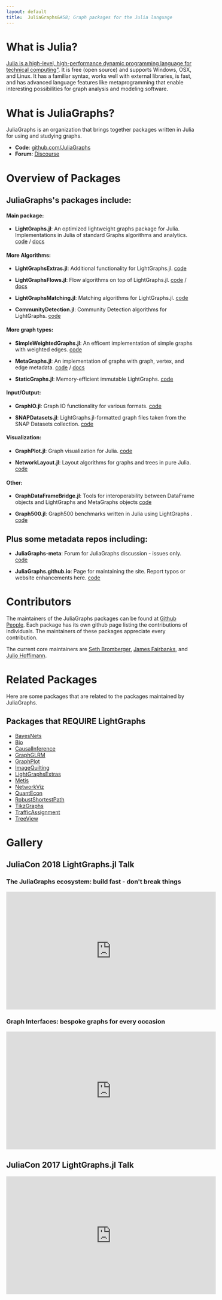 ```yaml
---
layout: default
title:  JuliaGraphs&#58; Graph packages for the Julia language
---
```


# What is Julia?
[Julia is a high-level, high-performance dynamic programming language for technical computing"](http://julialang.org).
It is free (open source) and supports Windows, OSX, and Linux. It has a familiar
syntax, works well with external libraries, is fast, and has advanced language
features like metaprogramming that enable interesting possibilities for
graph analysis and modeling software.


# What is JuliaGraphs?
JuliaGraphs is an organization that brings together packages written in Julia
for using and studying graphs.

<!-- - **Overview**: [presentation]() and [workshop](https://www.youtube.com/watch?v=nnL7yLMVu6c) from JuliaCon 2015 -->
- **Code**: [github.com/JuliaGraphs](http://github.com/JuliaGraphs)
- **Forum**: [Discourse](https://discourse.julialang.org)

# Overview of Packages

## JuliaGraphs's packages include:

#### Main package:

- **LightGraphs.jl**: An optimized lightweight graphs package for Julia.
Implementations in Julia of standard Graphs algorithms and analytics.
[code](https://github.com/JuliaGraphs/LightGraphs.jl) / [docs](https://juliagraphs.github.io/LightGraphs.jl/latest/)

#### More Algorithms:

- **LightGraphsExtras.jl**: Additional functionality for LightGraphs.jl.
[code](https://github.com/JuliaGraphs/LightGraphsExtras.jl)

- **LightGraphsFlows.jl**: Flow algorithms on top of LightGraphs.jl.
 [code](https://github.com/JuliaGraphs/LightGraphsFlows.jl) / [docs](https://juliagraphs.github.io/LightGraphsFlows.jl/latest/)

- **LightGraphsMatching.jl**: Matching algorithms for LightGraphs.jl.
 [code](https://github.com/JuliaGraphs/LightGraphsMatching.jl)

- **CommunityDetection.jl**: Community Detection algorithms for LightGraphs.
[code](https://github.com/JuliaGraphs/CommunityDetection.jl)

#### More graph types:

- **SimpleWeightedGraphs.jl**: An efficent implementation of simple graphs
with weighted edges.
[code](https://github.com/JuliaGraphs/SimpleWeightedGraphs.jl)

- **MetaGraphs.jl**: An implementation of graphs with graph, vertex, and
edge metadata.
[code](https://github.com/JuliaGraphs/MetaGraphs.jl) / [docs](https://juliagraphs.github.io/MetaGraphs.jl/latest/)

- **StaticGraphs.jl**: Memory-efficient immutable LightGraphs.
[code](https://github.com/JuliaGraphs/StaticGraphs.jl)

#### Input/Output:

- **GraphIO.jl**: Graph IO functionality for various formats.
[code](https://github.com/JuliaGraphs/GraphIO.jl)

- **SNAPDatasets.jl**: LightGraphs.jl-formatted graph files taken from the SNAP Datasets collection.
[code](https://github.com/JuliaGraphs/SNAPDatasets.jl)

#### Visualization:

- **GraphPlot.jl**: Graph visualization for Julia.
[code](https://github.com/JuliaGraphs/GraphPlot.jl)

- **NetworkLayout.jl**: Layout algorithms for graphs and trees in pure Julia.
[code](https://github.com/JuliaGraphs/NetworkLayout.jl)

#### Other:

- **GraphDataFrameBridge.jl**: Tools for interoperability between DataFrame objects and LightGraphs and MetaGraphs objects
[code](https://github.com/JuliaGraphs/GraphDataFrameBridge.jl)

- **Graph500.jl**:  Graph500 benchmarks written in Julia using LightGraphs .
[code](https://github.com/JuliaGraphs/Graph500.jl)

## Plus some metadata repos including:

- **JuliaGraphs-meta**: Forum for JuliaGraphs discussion - issues only.
[code](https://github.com/JuliaGraphs/JuliaGraphs-meta)

- **JuliaGraphs.github.io**: Page for maintaining the site. Report typos or website enhancements here.
[code](https://github.com/JuliaGraphs/JuliaGraphs.github.io)

# Contributors

The maintainers of the JuliaGraphs packages can be found at [Github People](https://github.com/orgs/JuliaGraphs/people). Each package has its own github page listing the contributions of individuals. The maintainers of these packages appreciate every contribution.

The current core maintainers are [Seth Bromberger](https://github.com/sbromberger), [James Fairbanks](https://github.com/jpfairbanks), and [Julio Hoffimann](https://github.com/juliohm).

# Related Packages

Here are some packages that are related to the packages maintained by JuliaGraphs.

## Packages that REQUIRE LightGraphs

- [BayesNets](https://github.com/sisl/BayesNets.jl)
- [Bio](https://github.com/BioJulia/Bio.jl)
- [CausalInference](https://github.com/mschauer/CausalInference.jl)
- [GraphGLRM](https://github.com/mihirparadkar/GraphGLRM.jl)
- [GraphPlot](https://github.com/JuliaGraphs/GraphPlot.jl)
- [ImageQuilting](https://github.com/juliohm/ImageQuilting.jl)
- [LightGraphsExtras](https://github.com/JuliaGraphs/LightGraphsExtras.jl)
- [Metis](https://github.com/JuliaSparse/Metis.jl)
- [NetworkViz](https://github.com/abhijithanilkumar/NetworkViz.jl)
- [QuantEcon](https://github.com/QuantEcon/QuantEcon.jl)
- [RobustShortestPath](https://github.com/chkwon/RobustShortestPath.jl)
- [TikzGraphs](https://github.com/sisl/TikzGraphs.jl)
- [TrafficAssignment](https://github.com/chkwon/TrafficAssignment.jl)
- [TreeView](https://github.com/dpsanders/TreeView.jl)


# Gallery
## JuliaCon 2018 LightGraphs.jl Talk

### The JuliaGraphs ecosystem: build fast - don't break things

<iframe width="560" height="315" src="https://www.youtube.com/watch?v=OZuQoxTPoyM" frameborder="0" allowfullscreen></iframe>

### Graph Interfaces: bespoke graphs for every occasion

<iframe width="560" height="315" src="https://www.youtube.com/watch?v=OD-BSn4FZ2A" frameborder="0" allowfullscreen></iframe>

## JuliaCon 2017 LightGraphs.jl Talk

<iframe width="560" height="315" src="https://www.youtube.com/embed/MFD-qmApXl8" frameborder="0" allowfullscreen></iframe>
